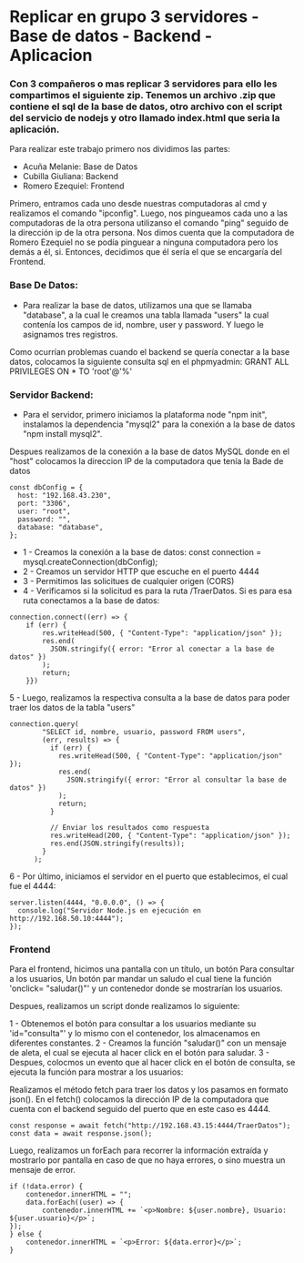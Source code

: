 ﻿# Replicar en grupo 3 servidores - Base de datos - Backend - Aplicacion

### Con 3 compañeros o mas replicar 3 servidores para ello les compartimos el siguiente zip. Tenemos un archivo .zip que contiene el sql de la base de datos, otro archivo con el script del servicio de nodejs y otro llamado index.html que seria la aplicación.

Para realizar este trabajo primero nos dividimos las partes:

- Acuña Melanie: Base de Datos
- Cubilla Giuliana: Backend
- Romero Ezequiel: Frontend

Primero, entramos cada uno desde nuestras computadoras al cmd y realizamos el comando "ipconfig".
Luego, nos pingueamos cada uno a las computadoras de la otra persona utilizanso el comando "ping" seguido de la dirección ip de la otra persona. Nos dimos cuenta que la computadora de Romero Ezequiel no se podía pinguear a ninguna computadora pero los demás a él, si. Entonces, decidimos que él sería el que se encargaría del Frontend.

### Base De Datos:

- Para realizar la base de datos, utilizamos una que se llamaba "database", a la cual le creamos una tabla llamada "users" la cual contenía los campos de id, nombre, user y password. Y luego le asignamos tres registros.

Como ocurrían problemas cuando el backend se quería conectar a la base datos, colocamos la siguiente consulta sql en el phpmyadmin: GRANT ALL PRIVILEGES ON \* TO 'root'@'%'

### Servidor Backend:

- Para el servidor, primero iniciamos la plataforma node "npm init", instalamos la dependencia "mysql2" para la conexión a la base de datos "npm install mysql2".

Despues realizamos de la conexión a la base de datos MySQL donde en el "host" colocamos la direccion IP de la computadora que tenía la Bade de datos

```
const dbConfig = {
  host: "192.168.43.230",
  port: "3306",
  user: "root",
  password: "",
  database: "database",
};
```

- 1 - Creamos la conexión a la base de datos: const connection = mysql.createConnection(dbConfig);
- 2 - Creamos un servidor HTTP que escuche en el puerto 4444
- 3 - Permitimos las solicitues de cualquier origen (CORS)
- 4 - Verificamos si la solicitud es para la ruta /TraerDatos. Si es para esa ruta conectamos a la base de datos:

```
connection.connect((err) => {
    if (err) {
        res.writeHead(500, { "Content-Type": "application/json" });
        res.end(
          JSON.stringify({ error: "Error al conectar a la base de datos" })
        );
        return;
    }})
```

5 - Luego, realizamos la respectiva consulta a la base de datos para poder traer los datos de la tabla "users"

```
connection.query(
        "SELECT id, nombre, usuario, password FROM users",
        (err, results) => {
          if (err) {
            res.writeHead(500, { "Content-Type": "application/json" });
            res.end(
              JSON.stringify({ error: "Error al consultar la base de datos" })
            );
            return;
          }

          // Enviar los resultados como respuesta
          res.writeHead(200, { "Content-Type": "application/json" });
          res.end(JSON.stringify(results));
        }
      );
```

6 - Por último, iniciamos el servidor en el puerto que establecimos, el cual fue el 4444:

```
server.listen(4444, "0.0.0.0", () => {
  console.log("Servidor Node.js en ejecución en http://192.168.50.10:4444");
});
```

### Frontend

Para el frontend, hicimos una pantalla con un título, un botón Para consultar a los usuarios, Un botón par mandar un saludo el cual tiene la función 'onclick= "saludar()"' y un contenedor donde se mostrarían los usuarios.

Despues, realizamos un script donde realizamos lo siguiente:

1 - Obtenemos el botón para consultar a los usuarios mediante su 'id="consulta"' y lo mismo con el contenedor, los almacenamos en diferentes constantes.
2 - Creamos la función "saludar()" con un mensaje de aleta, el cual se ejecuta al hacer click en el botón para saludar.
3 - Despues, colocmos un evento que al hacer click en el botón de consulta, se ejecuta la función para mostrar a los usuarios:

Realizamos el método fetch para traer los datos y los pasamos en formato json(). En el fetch() colocamos la dirección IP de la computadora que cuenta con el backend seguido del puerto que en este caso es 4444.

```
const response = await fetch("http://192.168.43.15:4444/TraerDatos");
const data = await response.json();
```

Luego, realizamos un forEach para recorrer la información extraída y mostrarlo por pantalla en caso de que no haya errores, o sino muestra un mensaje de error.

```
if (!data.error) {
    contenedor.innerHTML = "";
    data.forEach((user) => {
        contenedor.innerHTML += `<p>Nombre: ${user.nombre}, Usuario: ${user.usuario}</p>`;
});
} else {
    contenedor.innerHTML = `<p>Error: ${data.error}</p>`;
}
```
